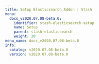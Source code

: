 ```yaml
---
title: Setup Elasticsearch Addon | Stash
menu:
  docs_v2020.07.08-beta.0:
    identifier: stash-elasticsearch-setup
    name: Setup
    parent: stash-elasticsearch
    weight: 20
menu_name: docs_v2020.07.08-beta.0
info:
  catalog: v2020.07.08-beta.0
  version: v2020.07.08-beta.0
---
```


